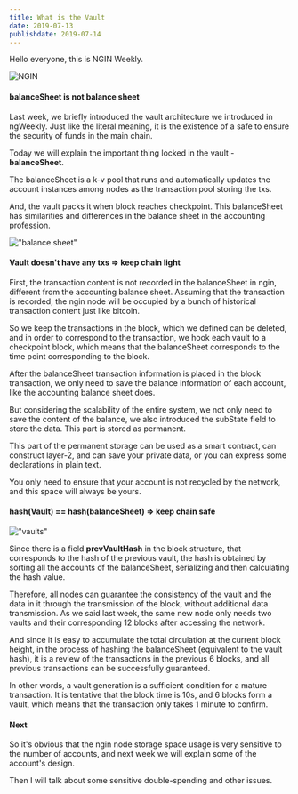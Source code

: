 ```yaml
---
title: What is the Vault 
date: 2019-07-13
publishdate: 2019-07-14
---
```


Hello everyone, this is NGIN Weekly.

![NGIN](/ngweekly/engine_pic.jpg "Engine")

#### balanceSheet is not balance sheet

Last week, we briefly introduced the vault architecture we introduced in ngWeekly. Just like the literal meaning, it is the existence of a safe to ensure the security of funds in the main chain.

Today we will explain the important thing locked in the vault - **balanceSheet**.

The balanceSheet is a k-v pool that runs and automatically updates the account instances among nodes as the transaction pool storing the txs.

And, the vault packs it when block reaches checkpoint.
This balanceSheet has similarities and differences in the balance sheet in the accounting profession.

!["balance sheet"](/ngweekly/balance_sheet.png "balance sheet")

#### Vault doesn't have any txs => keep chain light

First, the transaction content is not recorded in the balanceSheet in ngin, different from the accounting balance sheet. Assuming that the transaction is recorded, the ngin node will be occupied by a bunch of historical transaction content just like bitcoin.

So we keep the transactions in the block, which we defined can be deleted, and in order to correspond to the transaction, we hook each vault to a checkpoint block, which means that the balanceSheet corresponds to the time point corresponding to the block.

After the balanceSheet transaction information is placed in the block transaction, we only need to save the balance information of each account, like the accounting balance sheet does.  

But considering the scalability of the entire system, we not only need to save the content of the balance, we also introduced the subState field to store the data.  This part is stored as permanent.

This part of the permanent storage can be used as a smart contract, can construct layer-2, and can save your private data, or you can express some declarations in plain text.

You only need to ensure that your account is not recycled by the network, and this space will always be yours.

#### hash(Vault) == hash(balanceSheet) => keep chain safe

!["vaults"](/ngweekly/vaults.jpg "vaults")

Since there is a field **prevVaultHash** in the block structure, that corresponds to the hash of the previous vault, the hash is obtained by sorting all the accounts of the balanceSheet, serializing and then calculating the hash value.

Therefore, all nodes can guarantee the consistency of the vault and the data in it through the transmission of the block, without additional data transmission. As we said last week, the same new node only needs two vaults and their corresponding 12 blocks after accessing the network.

And since it is easy to accumulate the total circulation at the current block height, in the process of hashing the balanceSheet (equivalent to the vault hash), it is a review of the transactions in the previous 6 blocks, and all previous transactions can be successfully guaranteed.

In other words, a vault generation is a sufficient condition for a mature transaction.  It is tentative that the block time is 10s, and 6 blocks form a vault, which means that the transaction only takes 1 minute to confirm.

#### Next

So it's obvious that the ngin node storage space usage is very sensitive to the number of accounts, and next week we will explain some of the account's design.

Then I will talk about some sensitive double-spending and other issues.
